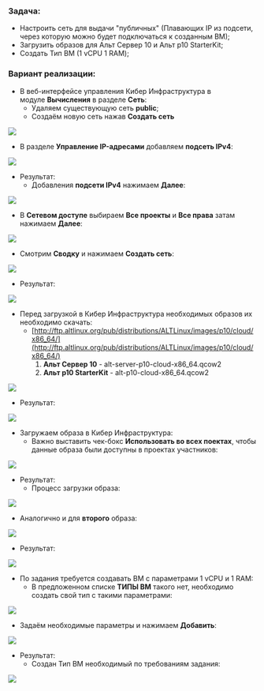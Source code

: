 ### Задача:

- Настроить сеть для выдачи "публичных" (Плавающих IP из подсети, через которую можно будет подключаться к созданным ВМ);
- Загрузить образов для Альт Сервер 10 и Альт p10 StarterKit;
- Создать Тип ВМ (1 vCPU 1 RAM);

### Вариант реализации:

- В веб-интерфейсе управления Кибер Инфраструктура в модуле **Вычисления** в разделе **Сеть**:
    - Удаляем существующую сеть **public**;
    - Создаём новую сеть нажав **Создать сеть**

![](https://sysahelper.ru/pluginfile.php/897/mod_page/content/4/image.png)

- В разделе **Управление IP-адресами** добавляем **подсеть IPv4**:

![](https://sysahelper.ru/pluginfile.php/897/mod_page/content/4/image%20%281%29.png)

- Результат:
    - Добавления **подсети IPv4** нажимаем **Далее**:

![](https://sysahelper.ru/pluginfile.php/897/mod_page/content/4/image%20%282%29.png)

- В **Сетевом доступе** выбираем **Все проекты** и **Все права** затам нажимаем **Далее**:

![](https://sysahelper.ru/pluginfile.php/897/mod_page/content/4/image%20%283%29.png)

- Смотрим **Сводку** и нажимаем **Создать сеть**:

![](https://sysahelper.ru/pluginfile.php/897/mod_page/content/4/image%20%284%29.png)

- Результат:

![](https://sysahelper.ru/pluginfile.php/897/mod_page/content/4/image%20%285%29.png)

- Перед загрузкой в Кибер Инфраструктура необходимых образов их необходимо скачать:
    - [http://ftp.altlinux.org/pub/distributions/ALTLinux/images/p10/cloud/x86_64/](http://ftp.altlinux.org/pub/distributions/ALTLinux/images/p10/cloud/x86_64/)  
        1. **Альт Сервер 10** - alt-server-p10-cloud-x86_64.qcow2
        2. **Альт p10 StarterKit** - alt-p10-cloud-x86_64.qcow2

![](https://sysahelper.ru/pluginfile.php/897/mod_page/content/4/image%20%287%29.png)

- Результат:

![](https://sysahelper.ru/pluginfile.php/897/mod_page/content/4/image%20%288%29.png)

- Загружаем образа в Кибер Инфраструктура:
    - Важно выставить чек-бокс **Использовать во всех поектах**, чтобы данные образа были доступны в проектах участников:

![](https://sysahelper.ru/pluginfile.php/897/mod_page/content/4/image%20%289%29.png)

- Результат:
    - Процесс загрузки образа:

![](https://sysahelper.ru/pluginfile.php/897/mod_page/content/4/image%20%2810%29.png)

- Аналогично и для **второго** образа:

![](https://sysahelper.ru/pluginfile.php/897/mod_page/content/4/image%20%2811%29.png)

- Результат:

![](https://sysahelper.ru/pluginfile.php/897/mod_page/content/4/image%20%2812%29.png)

- По задания требуется создавать ВМ с параметрами 1 vCPU и 1 RAM:
    - В предложенном списке **ТИПЫ ВМ** такого нет, необходимо создать свой тип с такими параметрами:

![](https://sysahelper.ru/pluginfile.php/897/mod_page/content/4/image%20%2813%29.png)

- Задаём необходимые параметры и нажимаем **Добавить**:

![](https://sysahelper.ru/pluginfile.php/897/mod_page/content/4/image%20%2814%29.png)

- Результат:
    - Создан Тип ВМ необходимый по требованиям задания:

![](https://sysahelper.ru/pluginfile.php/897/mod_page/content/4/image%20%2815%29.png)
